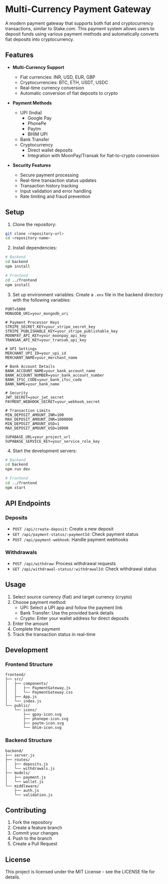 # Multi-Currency Payment Gateway

A modern payment gateway that supports both fiat and cryptocurrency transactions, similar to Stake.com. This payment system allows users to deposit funds using various payment methods and automatically converts fiat deposits into cryptocurrency.

## Features

- **Multi-Currency Support**
  - Fiat currencies: INR, USD, EUR, GBP
  - Cryptocurrencies: BTC, ETH, USDT, USDC
  - Real-time currency conversion
  - Automatic conversion of fiat deposits to crypto

- **Payment Methods**
  - UPI (India)
    - Google Pay
    - PhonePe
    - Paytm
    - BHIM UPI
  - Bank Transfer
  - Cryptocurrency
    - Direct wallet deposits
    - Integration with MoonPay/Transak for fiat-to-crypto conversion

- **Security Features**
  - Secure payment processing
  - Real-time transaction status updates
  - Transaction history tracking
  - Input validation and error handling
  - Rate limiting and fraud prevention

## Setup

1. Clone the repository:
```bash
git clone <repository-url>
cd <repository-name>
```

2. Install dependencies:
```bash
# Backend
cd backend
npm install

# Frontend
cd ../frontend
npm install
```

3. Set up environment variables:
Create a `.env` file in the backend directory with the following variables:
```env
PORT=5000
MONGODB_URI=your_mongodb_uri

# Payment Processor Keys
STRIPE_SECRET_KEY=your_stripe_secret_key
STRIPE_PUBLISHABLE_KEY=your_stripe_publishable_key
MOONPAY_API_KEY=your_moonpay_api_key
TRANSAK_API_KEY=your_transak_api_key

# UPI Settings
MERCHANT_UPI_ID=your_upi_id
MERCHANT_NAME=your_merchant_name

# Bank Account Details
BANK_ACCOUNT_NAME=your_bank_account_name
BANK_ACCOUNT_NUMBER=your_bank_account_number
BANK_IFSC_CODE=your_bank_ifsc_code
BANK_NAME=your_bank_name

# Security
JWT_SECRET=your_jwt_secret
PAYMENT_WEBHOOK_SECRET=your_webhook_secret

# Transaction Limits
MIN_DEPOSIT_AMOUNT_INR=100
MAX_DEPOSIT_AMOUNT_INR=1000000
MIN_DEPOSIT_AMOUNT_USD=1
MAX_DEPOSIT_AMOUNT_USD=10000

SUPABASE_URL=your_project_url
SUPABASE_SERVICE_KEY=your_service_role_key
```

4. Start the development servers:
```bash
# Backend
cd backend
npm run dev

# Frontend
cd ../frontend
npm start
```

## API Endpoints

### Deposits
- `POST /api/create-deposit`: Create a new deposit
- `GET /api/payment-status/:paymentId`: Check payment status
- `POST /api/payment-webhook`: Handle payment webhooks

### Withdrawals
- `POST /api/withdraw`: Process withdrawal requests
- `GET /api/withdrawal-status/:withdrawalId`: Check withdrawal status

## Usage

1. Select source currency (fiat) and target currency (crypto)
2. Choose payment method:
   - UPI: Select a UPI app and follow the payment link
   - Bank Transfer: Use the provided bank details
   - Crypto: Enter your wallet address for direct deposits
3. Enter the amount
4. Complete the payment
5. Track the transaction status in real-time

## Development

### Frontend Structure
```
frontend/
├── src/
│   ├── components/
│   │   ├── PaymentGateway.js
│   │   └── PaymentGateway.css
│   ├── App.js
│   └── index.js
└── public/
    └── icons/
        ├── gpay-icon.svg
        ├── phonepe-icon.svg
        ├── paytm-icon.svg
        └── bhim-icon.svg
```

### Backend Structure
```
backend/
├── server.js
├── routes/
│   ├── deposits.js
│   └── withdrawals.js
├── models/
│   ├── payment.js
│   └── wallet.js
└── middleware/
    ├── auth.js
    └── validation.js
```

## Contributing

1. Fork the repository
2. Create a feature branch
3. Commit your changes
4. Push to the branch
5. Create a Pull Request

## License

This project is licensed under the MIT License - see the LICENSE file for details.
